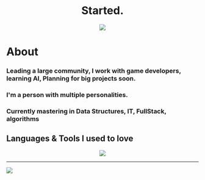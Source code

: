  <h1 align="center">Started.</h1>
 <p align="center">
<img src="https://discord.c99.nl/widget/theme-3/568474094157168640.png"/> 
</p>
<h1>About</h1>
<h3>Leading a large community, I work with game developers, learning AI, Planning for big projects soon.</h3>
<h3> I'm a person with multiple personalities.</h3>
<h3> Currently mastering in Data Structures, IT, FullStack, algorithms </h3> 
<h2>Languages & Tools I used to love</h2>
<p align="center">
  <a href="https://skillicons.dev">
    <img src="https://skillicons.dev/icons?i=html,css,sass,js,ts,nodejs,rust,py,flask,fastapi,django,react,nextjs,svelte,electron,materialui,bootstrap,discord,docker,heroku,express,nestjs,figma,git,github,cs,java,mysql,sqlite,postgres,tauri,prisma,unreal,vscode,atom,vim,bots&perline=13" />
  </a>
</p>
<hr/>
<a href="https://github.com/Mohammad-Alattar">
   <img src="https://komarev.com/ghpvc/?username=Mohammad-Alattar">
</a>
